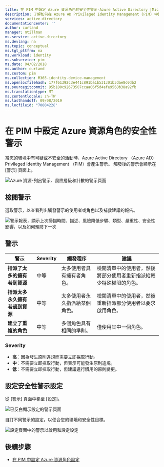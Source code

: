 ```yaml
---
title: 在 PIM 中設定 Azure 資源角色的安全性警示-Azure Active Directory |Microsoft Docs
description: 了解如何在 Azure AD Privileged Identity Management (PIM) 中設定 Azure 資源角色的安全性警示。
services: active-directory
documentationcenter: ''
author: curtand
manager: mtillman
ms.service: active-directory
ms.devlang: na
ms.topic: conceptual
ms.tgt_pltfrm: na
ms.workload: identity
ms.subservice: pim
ms.date: 04/02/2018
ms.author: curtand
ms.custom: pim
ms.collection: M365-identity-device-management
ms.openlocfilehash: 177f61392c3e441c891ba1b531301b3dae8c0db2
ms.sourcegitcommit: 95b180c92673507ccaa06f5d4afe9568b38a92fb
ms.translationtype: MT
ms.contentlocale: zh-TW
ms.lasthandoff: 09/08/2019
ms.locfileid: "70804228"
---
```

# <a name="configure-security-alerts-for-azure-resource-roles-in-pim"></a>在 PIM 中設定 Azure 資源角色的安全性警示
當您的環境中有可疑或不安全的活動時，Azure Active Directory （Azure AD） Privileged Identity Management （PIM）會產生警示。 觸發後的警示會顯示在 [警示] 頁面上。 

![Azure 資源-列出警示、風險層級和計數的警示頁面](media/pim-resource-roles-configure-alerts/rbac-alerts-page.png)

## <a name="review-alerts"></a>檢閱警示
選取警示，以查看列出觸發警示的使用者或角色以及補救建議的報告。

![警示報表，顯示上次掃描時間、描述、風險降低步驟、類型、嚴重性、安全性影響，以及如何預防下一次](media/pim-resource-roles-configure-alerts/rbac-alert-info.png)

## <a name="alerts"></a>警示
| 警示 | Severity | 觸發程序 | 建議 |
| --- | --- | --- | --- |
| **指派了太多的擁有者到資源** |中等 |太多使用者具有擁有者角色。 |檢閱清單中的使用者，然後將部分使用者重新指派給較少特殊權限的角色。 |
| **指派太多永久擁有者過到資源** |中等 |太多使用者永久指派給某個角色。 |檢閱清單中的使用者，然後重新指派部分使用者以要求啟用角色。 |
| **建立了重複的角色** |中等 |多個角色具有相同的準則。 |僅使用其中一個角色。 |


### <a name="severity"></a>Severity
* **高**：因為發生原則違規而需要立即採取行動。 
* **中**：不需要立即採取行動，但表示可能發生原則違規。
* **低**：不需要立即採取行動，但建議進行慣用的原則變更。

## <a name="configure-security-alert-settings"></a>設定安全性警示設定
從 [警示] 頁面中移至 [設定]。

![已反白顯示設定的警示頁面](media/pim-resource-roles-configure-alerts/rbac-navigate-settings.png)

自訂不同警示的設定，以便合您的環境和安全性目標。

![設定頁面中的警示以啟用和設定設定](media/pim-resource-roles-configure-alerts/rbac-alert-settings.png)

## <a name="next-steps"></a>後續步驟

- [在 PIM 中設定 Azure 資源角色設定](pim-resource-roles-configure-role-settings.md)
